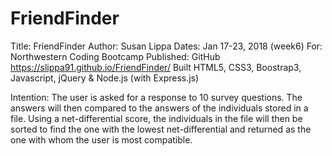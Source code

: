 # FriendFinder
Title: FriendFinder
Author: Susan Lippa
Dates:  Jan 17-23, 2018 (week6)
For:  Northwestern Coding Bootcamp
Published: GitHub <https://slippa91.github.io/FriendFinder/>
Built HTML5, CSS3, Boostrap3, Javascript, jQuery & Node.js (with Express.js)


Intention: The user is asked for a response to 10 survey questions. The answers will then compared to the answers of the individuals stored in a file. Using a net-differential score, the individuals in the file will then be sorted to find the one with the lowest net-differential and returned as the one with whom the user is most compatible.